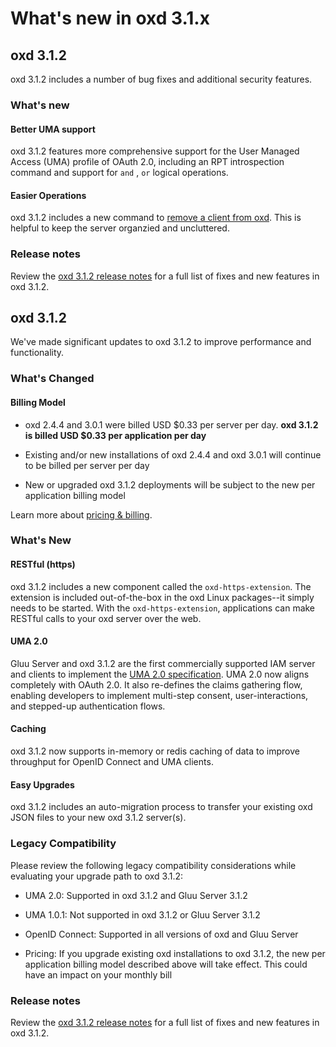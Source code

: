 # What's new in oxd 3.1.x

## oxd 3.1.2
oxd 3.1.2 includes a number of bug fixes and additional security features. 

### What's new

#### Better UMA support
oxd 3.1.2 features more comprehensive support for the User Managed Access (UMA) profile of OAuth 2.0, including an RPT introspection command and support for `and` , `or` logical operations.   

#### Easier Operations
oxd 3.1.2 includes a new command to [remove a client from oxd](https://gluu.org/docs/oxd/3.1.2/api/#remove-site). This is helpful to keep the server organzied and uncluttered. 

### Release notes

Review the [oxd 3.1.2 release notes](./release-notes/index.md) for a full list of fixes and new features in oxd 3.1.2. 


## oxd 3.1.2
We've made significant updates to oxd 3.1.2 to improve performance and functionality. 

### What's Changed

#### Billing Model
- oxd 2.4.4 and 3.0.1 were billed USD $0.33 per server per day. **oxd 3.1.2 is billed USD $0.33 per application per day**

- Existing and/or new installations of oxd 2.4.4 and oxd 3.0.1 will continue to be billed per server per day

- New or upgraded oxd 3.1.2 deployments will be subject to the new per application billing model

Learn more about [pricing & billing](./index.md#pricing--billing). 

### What's New

#### RESTful (https)
oxd 3.1.2 includes a new component called the `oxd-https-extension`. The extension is included out-of-the-box in the oxd Linux packages--it simply needs to be started. With the `oxd-https-extension`, applications can make RESTful calls to your oxd server over the web.

#### UMA 2.0
Gluu Server and oxd 3.1.2 are the first commercially supported IAM server and clients to implement the [UMA 2.0 specification](https://docs.kantarainitiative.org/uma/wg/oauth-uma-grant-2.0-05.html). UMA 2.0 now aligns completely with OAuth 2.0. It also re-defines the claims gathering flow, enabling developers to implement multi-step consent, user-interactions, and stepped-up authentication flows. 

#### Caching
oxd 3.1.2 now supports in-memory or redis caching of data to improve throughput for OpenID Connect and UMA clients.

#### Easy Upgrades
oxd 3.1.2 includes an auto-migration process to transfer your existing oxd JSON files to your new oxd 3.1.2 server(s).

### Legacy Compatibility

Please review the following legacy compatibility considerations while evaluating your upgrade path to oxd 3.1.2:

- UMA 2.0: Supported in oxd 3.1.2 and Gluu Server 3.1.2    

- UMA 1.0.1: Not supported in oxd 3.1.2 or Gluu Server 3.1.2

- OpenID Connect: Supported in all versions of oxd and Gluu Server   

- Pricing: If you upgrade existing oxd installations to oxd 3.1.2, the new per application billing model described above will take effect. This could have an impact on your monthly bill   

### Release notes

Review the [oxd 3.1.2 release notes](https://gluu.org/docs/oxd/3.1.2/release-notes/) for a full list of fixes and new features in oxd 3.1.2. 
